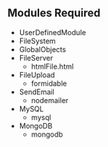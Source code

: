## Modules Required
- UserDefinedModule
- FileSystem
- GlobalObjects
- FileServer
  - htmlFile.html
- FileUpload
  - formidable
- SendEmail
  - nodemailer
- MySQL
  - mysql
- MongoDB
  - mongodb


